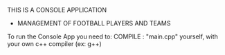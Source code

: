 THIS IS A CONSOLE APPLICATION
- MANAGEMENT OF FOOTBALL PLAYERS AND TEAMS

To run the Console App you need to:
COMPILE : "main.cpp" yourself, with your own c++ compiler (ex: g++)
